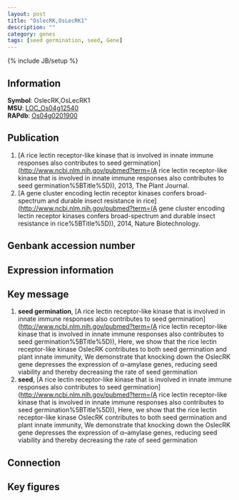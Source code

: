 ```yaml
---
layout: post
title: "OslecRK,OsLecRK1"
description: ""
category: genes
tags: [seed germination, seed, Gene]
---
```

{% include JB/setup %}

## Information
__Symbol__: OslecRK,OsLecRK1  
__MSU__: [LOC_Os04g12540](http://rice.plantbiology.msu.edu/cgi-bin/ORF_infopage.cgi?orf=LOC_Os04g12540)  
__RAPdb__: [Os04g0201900](http://rapdb.dna.affrc.go.jp/viewer/gbrowse_details/irgsp1?name=Os04g0201900)  

## Publication
1. [A rice lectin receptor-like kinase that is involved in innate immune responses also contributes to seed germination](http://www.ncbi.nlm.nih.gov/pubmed?term=(A rice lectin receptor-like kinase that is involved in innate immune responses also contributes to seed germination%5BTitle%5D)), 2013, The Plant Journal.
2. [A gene cluster encoding lectin receptor kinases confers broad-spectrum and durable insect resistance in rice](http://www.ncbi.nlm.nih.gov/pubmed?term=(A gene cluster encoding lectin receptor kinases confers broad-spectrum and durable insect resistance in rice%5BTitle%5D)), 2014, Nature Biotechnology.

## Genbank accession number

## Expression information

## Key message
1. __seed germination__, [A rice lectin receptor-like kinase that is involved in innate immune responses also contributes to seed germination](http://www.ncbi.nlm.nih.gov/pubmed?term=(A rice lectin receptor-like kinase that is involved in innate immune responses also contributes to seed germination%5BTitle%5D)),  Here, we show that the rice lectin receptor-like kinase OslecRK contributes to both seed germination and plant innate immunity, We demonstrate that knocking down the OslecRK gene depresses the expression of α–amylase genes, reducing seed viability and thereby decreasing the rate of seed germination
2. __seed__, [A rice lectin receptor-like kinase that is involved in innate immune responses also contributes to seed germination](http://www.ncbi.nlm.nih.gov/pubmed?term=(A rice lectin receptor-like kinase that is involved in innate immune responses also contributes to seed germination%5BTitle%5D)),  Here, we show that the rice lectin receptor-like kinase OslecRK contributes to both seed germination and plant innate immunity, We demonstrate that knocking down the OslecRK gene depresses the expression of α–amylase genes, reducing seed viability and thereby decreasing the rate of seed germination

## Connection

## Key figures


